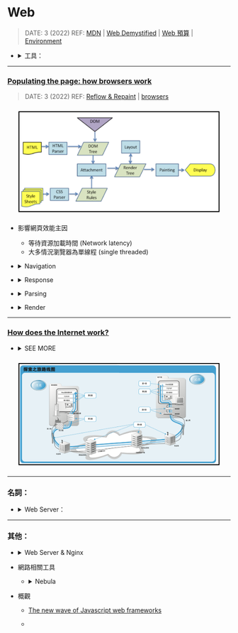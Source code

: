 <style> 
.imgBox{
  display: flex; 
  flex-direction: column; 
  margin: 5%; 
  justify-content: center;
  border: 2px solid black;
}
</style>

<!--  style  -->

###### <!-- ref -->

[mdn]: https://developer.mozilla.org/en-US/docs/Learn/Getting_started_with_the_web
[web demystified]: https://www.youtube.com/playlist?list=PLo3w8EB99pqLEopnunz-dOOBJ8t-Wgt2g
[populating the page: how browsers work]: https://developer.mozilla.org/en-US/docs/Web/Performance/How_browsers_work#parsing
[https-ssl-ca]: https://progressbar.tw/posts/96
[web server & nginx]: https://medium.com/starbugs/web-server-nginx-1-cf5188459108
[syn, syn-ack, ack]: https://kknews.cc/zh-tw/code/kn23bzr.html
[tcp slow start]: https://developer.mozilla.org/en-US/docs/Glossary/TCP_slow_start
[rfc 5681]: https://datatracker.ietf.org/doc/html/rfc5681
[congestion control]: https://zh.wikipedia.org/wiki/TCP%E6%8B%A5%E5%A1%9E%E6%8E%A7%E5%88%B6
[async/defer script]: https://ithelp.ithome.com.tw/articles/10216858
[web accessibility]: https://blog.techbridge.cc/2019/10/13/web-accessibility-intro/
[first meaningful paint]: https://developer.mozilla.org/en-US/docs/Glossary/first_meaningful_paint
[time to interactive]: https://developer.mozilla.org/en-US/docs/Glossary/Time_to_interactive
[how does the internet work?]: https://developer.mozilla.org/en-US/docs/Learn/Common_questions/How_does_the_Internet_work
[域名]: https://www.nss.com.tw/top-level-domain/
[域名 .io]: https://www.fastcomet.com/blog/why-io-powerful-domain-choice
[time-to-live (ttl)]: https://www.quora.com/If-local-DNS-servers-keep-the-domain-name-IP-address-pairs-in-their-caches-for-a-week-do-they-encounter-any-problem-to-response-DNS-queries
[清除 dns cache]: https://www.wpbeginner.com/wp-tutorials/how-to-clear-your-dns-cache-mac-windows-chrome/
[web 預算]: https://developer.mozilla.org/en-US/docs/Learn/Common_questions/How_much_does_it_cost
[domain name]: https://developer.mozilla.org/en-US/docs/Learn/Common_questions/What_is_a_domain_name
[http]: ./HTTP.md
[application server vs web server]: https://vicxu.medium.com/web-server-and-application-server-5a6d9c940eff
[reflow & repaint]: https://ithelp.ithome.com.tw/articles/10217427
[environment]: https://developer.mozilla.org/en-US/docs/Learn/Common_questions/set_up_a_local_testing_server
[dom]: ../../JavaScript/note/DOM.md
[browsers]: http://taligarsiel.com/Projects/howbrowserswork1.htm

 <!-- ref -->

# Web

> DATE: 3 (2022)
> REF: [MDN] | [Web Demystified] | [Web 預算] | [Environment]

<!-- 工具 -->

- <details close>
     <summary>工具：</summary>

  </details>

---

### [Populating the page: how browsers work]

> DATE: 3 (2022)
> REF: [Reflow & Repaint] | [browsers]

<div class="imgBox" >
  <img src="../image/Web/Browsers_work.png" alt="Browsers_work.png" />
</div>

- 影響網頁效能主因

  - 等待資源加載時間 (Network latency)
  - 大多情況瀏覽器為單線程 (single threaded)

<!-- Navigation -->

- <details close>
     <summary>Navigation</summary>

  <div class="imgBox" >
      <img src="../image/Web/Navigation(DNS-TCP-TLS).png" alt="Navigation(DNS-TCP-TLS).png" />
  </div>

  - DNS Lookup

    - If you've never visited this site, a DNS lookup must happen.
    - Server 與其他圖片等資源的抉擇：
      - 資源放 Server？
      - 放 S3，client 直接去 S3 要圖片？
      - 放 S3，client 透過 Server proxy 要圖片？

  - TCP Handshake

    - [SYN, SYN-ACK, ACK]
      - Linux 檢測是否被 Syn 攻擊：`netstat -n -p TCP | grep SYN_RECV`

  - TLS Negotiation

    > 補充 [HTTPS-SSL-CA]

    - HTTPS 時提出 SSL
    - SSL：介於 application layer 與 transport layer 之間
    - SSL 改良為 TLS
    - HTTP/3 強迫使用 **TLS 1.3**

  </details>

<!-- Response -->

- <details close>
     <summary>Response</summary>

  <!-- TCP Slow Start -->

  - <details close>
     <summary>TCP Slow Start / 14kb rule (RFC 5681)</summary>

    > REF: [TCP Slow Start]

    (TTFB = responseStart - navigationStart)

    - The first chunk of content is usually **14kb** of data.
    - 名詞：

      - Time to First Byte (TTFB)：從 Navigation 開始到收到第一個 response 所花的時間

      - congestion window (cwnd)：由傳送方估算
        每次傳輸後，cwnd 以指數成長，直到**逾時**或**超過 ssthresh**。

        1. 達 ssthresh：改為線性成長
        2. 逾時：

        - ssthresh = cwnd/2
        - cwnd = MSS
        - 回到 Slow Start

      - Window Size：由接收方提供

      - slow start threshold (ssthresh)

      - acknowledgment (ACK)：TCP 接收後的回應

      - round-trip time (RTT)：發訊到收訊的時間

      - Maximum segment size (MSS)：預設 536，或是在 TCP SYN 時定義

    </details>

  <!-- Congestion control -->

  - <details close>
     <summary>Congestion control</summary>

    > REF: [Congestion control]

    </details>

  </details>

<!-- Parsing -->

- <details close>
  <summary>Parsing</summary>

  <!-- (1) Building the DOM tree -->

  - <details close>
     <summary>(1) Building the DOM tree</summary>

    > REF: [DOM]

    - 遇到 css file 時，可繼續解析 DOM，但遇到的 script (特別是 '非 async or defer')，可能會阻塞 (因為可能會用 js 選取 css)

    </details>

  <!-- Preload scanner -->

  - <details close>
     <summary>Preload scanner</summary>

    - 針對 image, css, [async/defer script] 等，在後台先行下載
      - async: 下載完立刻暫停其他動作執行 script

    </details>

  <!-- (2) Building the CSSOM -->

  - <details close>
     <summary>(2) Building the CSSOM</summary>

    - Building the CSSOM is very, very fast
    - The total time to create the CSSOM is generally less than the time it takes for one DNS lookup.

    </details>

  <!-- Other Processes -->

  - <details close>
     <summary>Other Processes</summary>

    - JavaScript Compilation

      - 解析成 Abstract Syntax Tree

    - Building the Accessibility Tree

      - [web accessibility]：身心障礙者使用

    </details>

  </details>

<!-- Render -->

- <details close>
     <summary>Render</summary>

  <!-- Style -->

  - <details close>
     <summary>Style</summary>

    - (3) DOM + CSSOM --> Render Tree

    </details>

  <!-- Layout -->

  - <details close>
     <summary>Layout</summary>

    - (4) 從 root 開始計算成幾何圖形
    - layout：第一次計算完成的圖形
    - reflows：layout 形成後，又再次做調整（回流）

    </details>

  <!-- Paint -->

  - <details close>
     <summary>Paint</summary>

    - (5) 將每個 Node 繪製到畫面
    - [First Meaningful Paint] (FMP)
    - 為確保 repainting 甚至可以比初始繪製還快
      --> 需要分層 --> 需要合成 (Compositing)

    </details>

  <!-- Compositing -->

  - <details close>
     <summary>Compositing</summary>

    - re-composite：只將需要的部分重繪

    </details>

  <!-- Interactivity -->

  - <details close>
     <summary>Interactivity</summary>

    - [Time to Interactive] (TTI)

    </details>

  - step:
    1. Building the DOM tree
    2. Building the CSSOM
    3. DOM + CSSOM --> Render Tree
    4. Run Layout on the Render Tree to compute the geometry of each Node
    5. Paint the individual nodes to the screen

  <div class="imgBox" >
    <img src="../image/Web/Browser_Waterfall_View.png" alt="Browser_Waterfall_View.png" />
  </div>

  </details>

---

### [How does the Internet work?]

<!-- SEE MORE -->

- <details close>
  <summary>SEE MORE</summary>

  > DATE: 3 (2022)
  > REF:

  <!-- 定義 -->

  - <details close>
      <summary>定義</summary>

    The **Internet** is an infrastructure, whereas the **Web** is a service built on top of the infrastructure.

    </details>

  - `Computer - Router - Modem - ISP (Modem-Router)`

    - Router (路由器)：用來分流網路 (本身也是 computer)
    - Modem (數據機)：用來轉換網路編碼＆電話編碼，始可透過電話線傳輸網路
    - ISP (Internet Service Provider)：如中華電信

  <div class="imgBox" >
    <img src="../image/Web/Internet_map1.png" alt="Internet_map1.png" />
  </div>

  <!-- Domain Name -->

  - <details close>
      <summary>Domain Name</summary>

    > REF: [域名] | [域名 .io] | [Domain Name]

    - TLD (Top-Level Domain)：頂級域名

      - max length is 63 characters

      - gTLD (Generic Top Level Domain)

        - 通用
        - `.com`, `.edu`, `.gov`, `.net`, `.org`, `.mil`, etc.

      - ccTLD (Country Code Top Level Domain)

        - 國家、地區

      - New gTLD (New Generic Top Level Domain)

        - 2012, ICANN 新增
        - `.book`, `.shoes`, `.food`, `.bike`, `.taipei`, etc.

      - 早期一般通用的，現已無限制：

        - `.com`：早期商業使用
        - `.org`：早期非營利使用
        - `.net`：早期網路服務供應商使用

      - 特殊的：(美國專用，其他國家通常將其設定為 **SLD**)

        - 商業使用：`.biz`
        - 政府使用：`.gov`
        - 教育使用：`.edu`

      - 指定地區：`.us`, `.fr`, `.se`, etc.

      - Google treats `.io` as a gTLD, and thus despite it actually being a ccTLD, you won’t be victim to geo-targeting.

    - Label (or component)

      - 1 ~ 63 字
      - A-Z | 0-9 | -

      - SLD (Second-level domain)：二級域名

        - TLD 的下一個
        - `EX. www.inf.ed.ac.uk --> SLD: ac, TLD: uk`

      - Subdomain (子域)

        - 你所擁有的 domain 都可以再自己建立 Subdomain

        ```
        EX.
        mail.example.com & calendar.example.com
        --> example.com 的 Subdomain

        example.com
        --> .com 的 Subdomain
        ```

    - DNS (Domain Name System)：查網域的地方 (如中華電信)

    - Registrar (註冊商)：

      - 負責記錄管理 domain 的公司
      - 並非購買 domain，而是租用，到期需再續約
      - 特例如 `.fire` 為 Amazon 專屬

    - 註冊步驟：

      - 查詢可用的 domain name：

        - 註冊商會提供 **whois** 服務來查詢
        - 也可用指令查詢 `$ whois xxx.com`

      - 註冊 domain name：

        - 註冊商官網仔細填表，確認資料無誤，送出付款無悔
        - 註冊成功後收到通知
        - 數小時內會通知所有 DNS

      - DNS 刷新

        - Authoritative name servers(top-level DNS servers)
          (權威 DNS)
        - 一般的 DNS 在有需要時，才會去向 Authoritative name servers 發送請求取的更新 (因此當新的 domain 啟用後，等到當地 DNS 有需求才會去向上詢問更新) (一般有快取，由下向上詢問)

    - DNS Cache

      - [清除 DNS Cache]：

        - windows: `ipconfig /flushdns`
        - mac: `sudo killall -HUP mDNSResponder`
        - chrome: `chrome://net-internals/#dns`

      - [time-to-live (ttl)]：

        - DNS Server 快取時間 (多久向上發請求更新)
        - 通常會設置在 1hr - 1day

    </details>

  </details>

<div class="imgBox" >
  <img src="../image/Web/Internet_map2.png" alt="Internet_map2.png" />
</div>

---

### 名詞：

<!-- Web Server -->

- <details close>
     <summary>Web Server：</summary>

  - [HTTP]
  - 託管必要條件：

    - 保持開機
    - 保持連接網路
    - 保持固定 IP (需申請)

  - Dedicated Web Server

    - 由第三方維護提供
    - EX. 架設在 AWS 的 Web Server

  - [Application Server vs Web Server]
    - Web Server：負責用 HTTP 溝通
    - Application Server：負責整理資料給 Web Server

  </details>

---

### 其他：

<!-- Web Server & Nginx -->

- <details close>
  <summary>Web Server & Nginx</summary>

  > REF: [Web Server & Nginx]

  - 其實透過 Node.js Golang 這類程式語言起的 Web Server 通常會被稱為 **Application Server**，而 Nginx、Apache 一般來說才會被稱為 **Web Server**。
  - 正向 proxy 隐藏真實 Client，反向 proxy 隱藏真實 Server

  </details>

<!-- 網路相關工具 -->

- 網路相關工具

  <!-- Nebula -->

  - <details close>
    <summary>Nebula</summary>

    - 教學：
      - [Mini VPN For All!](https://www.rootisgod.com/2019/Mini-VPN-For-All/)
      - [用 Nebula 創建私人局域網](https://tommy.net.cn/2021/09/12/build-your-own-sd-lan-by-nebula/)

    </details>

<!-- 概觀 -->

- 概觀

  - [The new wave of Javascript web frameworks](https://frontendmastery.com/posts/the-new-wave-of-javascript-web-frameworks/)

  -
